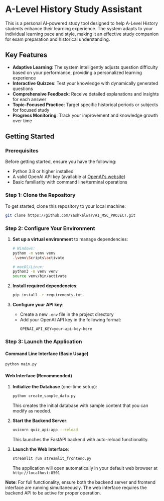 # A-Level History Study Assistant

This is a personal AI-powered study tool designed to help A-Level History students enhance their learning experience. The system adapts to your individual learning pace and style, making it an effective study companion for exam preparation and historical understanding.

## Key Features

- **Adaptive Learning**: The system intelligently adjusts question difficulty based on your performance, providing a personalized learning experience
- **Interactive Quizzes**: Test your knowledge with dynamically generated questions
- **Comprehensive Feedback**: Receive detailed explanations and insights for each answer
- **Topic-Focused Practice**: Target specific historical periods or subjects for focused study
- **Progress Monitoring**: Track your improvement and knowledge growth over time

## Getting Started

### Prerequisites
Before getting started, ensure you have the following:
- Python 3.8 or higher installed
- A valid OpenAI API key (available at [OpenAI's website](https://platform.openai.com/))
- Basic familiarity with command line/terminal operations

### Step 1: Clone the Repository
To get started, clone this repository to your local machine:
```bash
git clone https://github.com/Yashkalwar/AI_MSC_PROJECT.git
```

### Step 2: Configure Your Environment

1. **Set up a virtual environment** to manage dependencies:
   ```bash
   # Windows:
   python -m venv venv
   .\venv\Scripts\activate
   
   # macOS/Linux:
   python3 -m venv venv
   source venv/bin/activate
   ```

2. **Install required dependencies**:
   ```bash
   pip install -r requirements.txt
   ```

3. **Configure your API key**:
   - Create a new `.env` file in the project directory
   - Add your OpenAI API key in the following format:
     ```
     OPENAI_API_KEY=your-api-key-here
     ```

### Step 3: Launch the Application

#### Command Line Interface (Basic Usage)
```bash
python main.py
```

#### Web Interface (Recommended)

1. **Initialize the Database** (one-time setup):
   ```bash
   python create_sample_data.py
   ```
   This creates the initial database with sample content that you can modify as needed.

2. **Start the Backend Server**:
   ```bash
   uvicorn quiz_api:app --reload
   ```
   This launches the FastAPI backend with auto-reload functionality.

3. **Launch the Web Interface**:
   ```bash
   streamlit run streamlit_frontend.py
   ```
   The application will open automatically in your default web browser at `http://localhost:8501`

**Note**: For full functionality, ensure both the backend server and frontend interface are running simultaneously. The web interface requires the backend API to be active for proper operation.
